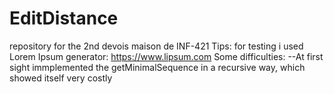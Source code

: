 # EditDistance
repository for the 2nd devois maison de INF-421
Tips: for testing i used Lorem Ipsum generator: https://www.lipsum.com
Some difficulties: 
--At first sight immplemented the getMinimalSequence in a recursive way, which showed itself very costly

